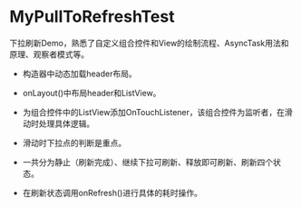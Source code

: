 # MyPullToRefreshTest

下拉刷新Demo，熟悉了自定义组合控件和View的绘制流程、AsyncTask用法和原理、观察者模式等。

- 构造器中动态加载header布局。
- onLayout()中布局header和ListView。
- 为组合控件中的ListView添加OnTouchListener，该组合控件为监听者，在滑动时处理具体逻辑。
- 滑动时下拉点的判断是重点。
- 一共分为静止（刷新完成）、继续下拉可刷新、释放即可刷新、刷新四个状态。


- 在刷新状态调用onRefresh()进行具体的耗时操作。